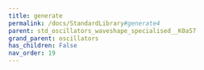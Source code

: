 ```yaml
---
title: generate
permalink: /docs/StandardLibrary#generate4
parent: std_oscillators_waveshape_specialised__K0a57
grand_parent: oscillators
has_children: False
nav_order: 19
---
```

